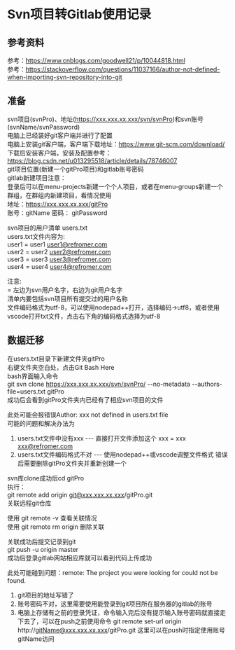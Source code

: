 # Svn项目转Gitlab使用记录

## 参考资料
参考：https://www.cnblogs.com/goodwell21/p/10044818.html  
参考：https://stackoverflow.com/questions/11037166/author-not-defined-when-importing-svn-repository-into-git

## 准备
svn项目(svnPro)、地址(https://xxx.xxx.xx.xxx/svn/svnPro)和svn账号(svnName/svnPassword)  
电脑上已经装好git客户端并进行了配置  
电脑上安装git客户端，客户端下载地址：https://www.git-scm.com/download/  
下载后安装客户端，安装及配置参考：https://blog.csdn.net/u013295518/article/details/78746007  
git项目位置(新建一个gitPro项目)和gitlab账号密码  
gitlab新建项目注意：  
登录后可以在menu-projects新建一个个人项目，或者在menu-groups新建一个群组，在群组内新建项目，看情况使用  
地址：https://xxx.xxx.xx.xxx/gitPro  
账号：gitName 密码： gitPassword  

svn项目的用户清单 users.txt  
users.txt文件内容为:  
user1 = user1 <user1@refromer.com>  
user2 = user2 <user2@refromer.com>  
user3 = user3 <user3@refromer.com>  
user4 = user4 <user4@refromer.com>  

注意:  
= 左边为svn用户名字，右边为git用户名字  
清单内要包括svn项目所有提交过的用户名称  
文件编码格式为utf-8，可以使用nodepad++打开，选择编码->utf8，或者使用vscode打开txt文件，点击右下角的编码格式选择为utf-8  

## 数据迁移
在users.txt目录下新建文件夹gitPro  
右键文件夹空白处，点击Git Bash Here  
bash界面输入命令  
git svn clone https://xxx.xxx.xx.xxx/svn/svnPro/ --no-metadata --authors-file=users.txt gitPro  
成功后会看到gitPro文件夹内已经有了相应svn项目的文件  

此处可能会报错误Author: xxx not defined in users.txt file  
可能的问题和解决办法为  
1. users.txt文件中没有xxx --- 直接打开文件添加这个 xxx = xxx <xxx@refromer.com>
2. users.txt文件编码格式不对 --- 使用nodepad++或vscode调整文件格式
错误后需要删除gitPro文件夹并重新创建一个  

svn库clone成功后cd gitPro  
执行：  
git remote add origin git@xxx.xxx.xx.xxx/gitPro.git   
关联远程git仓库  

使用 git remote -v 查看关联情况  
使用 git remote rm origin 删除关联  

关联成功后提交记录到git  
git push -u origin master  
成功后登录gitlab网站相应库就可以看到代码上传成功  

此处可能碰到问题：remote: The project you were looking for could not be found.  
1. git项目的地址写错了
2. 账号密码不对，这里需要使用能登录到git项目所在服务器的gitlab的账号
3. 电脑上存储有之前的登录凭证，命令输入完后没有提示输入账号密码就直接走下去了，可以在push之前使用命令
   git remote set-url origin http://gitName@xxx.xxx.xx.xxx/gitPro.git
   这里可以在push时指定使用账号gitName访问